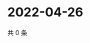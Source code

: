 # 2022-04-26

共 0 条

<!-- BEGIN WEIBO -->
<!-- 最后更新时间 Tue Apr 26 2022 18:22:05 GMT+0800 (China Standard Time) -->

<!-- END WEIBO -->
